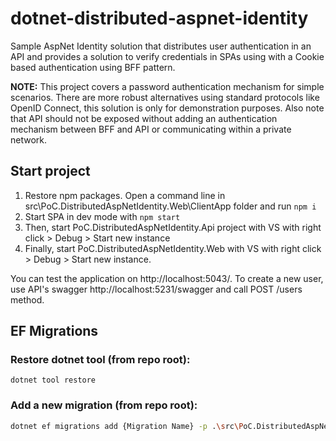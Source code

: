 # dotnet-distributed-aspnet-identity

Sample AspNet Identity solution that distributes user authentication in an API and provides a
solution to verify credentials in SPAs using with a Cookie based authentication using BFF pattern.

**NOTE:** This project covers a password authentication mechanism for simple scenarios. There are
more robust alternatives using standard protocols like OpenID Connect, this solution is only for 
demonstration purposes. Also note that API should not be exposed without adding an authentication 
mechanism between BFF and API or communicating within a private network.

## Start project
1. Restore npm packages. Open a command line in src\PoC.DistributedAspNetIdentity.Web\ClientApp folder and run `npm i`
2. Start SPA in dev mode with `npm start`
3. Then, start PoC.DistributedAspNetIdentity.Api project with VS with right click > Debug > Start new instance
4. Finally, start PoC.DistributedAspNetIdentity.Web with VS with right click > Debug > Start new instance.

You can test the application on http://localhost:5043/. 
To create a new user, use API's swagger http://localhost:5231/swagger and call POST /users method.

## EF Migrations
### Restore dotnet tool (from repo root):
`dotnet tool restore`

### Add a new migration (from repo root):

```sh
dotnet ef migrations add {Migration Name} -p .\src\PoC.DistributedAspNetIdentity.Api\PoC.DistributedAspNetIdentity.Api.csproj -s .\src\PoC.DistributedAspNetIdentity.Api\PoC.DistributedAspNetIdentity.Api.csproj -c ApplicationDbContext -o Data/Migrations
```